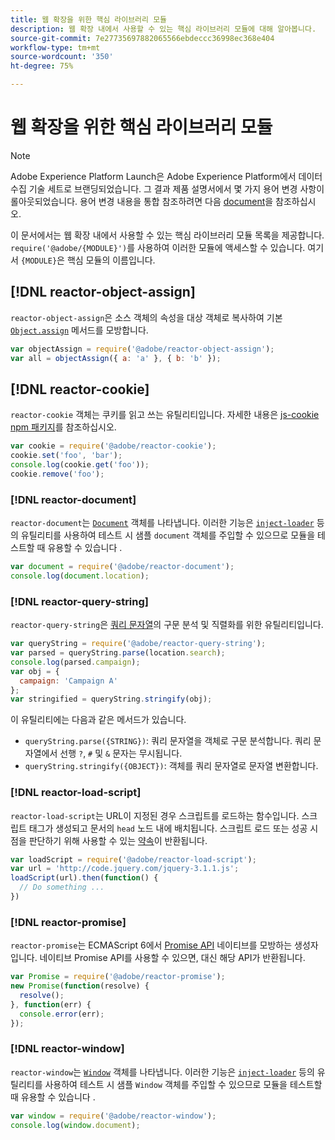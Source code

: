 ```yaml
---
title: 웹 확장을 위한 핵심 라이브러리 모듈
description: 웹 확장 내에서 사용할 수 있는 핵심 라이브러리 모듈에 대해 알아봅니다.
source-git-commit: 7e27735697882065566ebdeccc36998ec368e404
workflow-type: tm+mt
source-wordcount: '350'
ht-degree: 75%

---
```


# 웹 확장을 위한 핵심 라이브러리 모듈

>[!NOTE]
>
>Adobe Experience Platform Launch은 Adobe Experience Platform에서 데이터 수집 기술 세트로 브랜딩되었습니다. 그 결과 제품 설명서에서 몇 가지 용어 변경 사항이 롤아웃되었습니다. 용어 변경 내용을 통합 참조하려면 다음 [document](../../term-updates.md)을 참조하십시오.

이 문서에서는 웹 확장 내에서 사용할 수 있는 핵심 라이브러리 모듈 목록을 제공합니다. `require('@adobe/{MODULE}')`를 사용하여 이러한 모듈에 액세스할 수 있습니다. 여기서 `{MODULE}`은 핵심 모듈의 이름입니다.

## [!DNL reactor-object-assign]

`reactor-object-assign`은 소스 객체의 속성을 대상 객체로 복사하여 기본 [`Object.assign`](https://developer.mozilla.org/ko-KR/docs/Web/JavaScript/Reference/Global_Objects/Object/assign) 메서드를 모방합니다.

```javascript
var objectAssign = require('@adobe/reactor-object-assign');
var all = objectAssign({ a: 'a' }, { b: 'b' });
```

## [!DNL reactor-cookie]

`reactor-cookie` 객체는 쿠키를 읽고 쓰는 유틸리티입니다. 자세한 내용은 [js-cookie npm 패키지](https://www.npmjs.com/package/js-cookie)를 참조하십시오.

```javascript
var cookie = require('@adobe/reactor-cookie');
cookie.set('foo', 'bar');
console.log(cookie.get('foo'));
cookie.remove('foo');
```

### [!DNL reactor-document]

`reactor-document`는 [`Document`](https://developer.mozilla.org/ko-KR/docs/Web/API/Document) 객체를 나타냅니다. 이러한 기능은 [`inject-loader`](https://www.npmjs.com/package/inject-loader) 등의 유틸리티를 사용하여 테스트 시 샘플 `document` 객체를 주입할 수 있으므로 모듈을 테스트할 때 유용할 수 있습니다 .

```javascript
var document = require('@adobe/reactor-document');
console.log(document.location);
```

### [!DNL reactor-query-string]

`reactor-query-string`은 [쿼리 문자열](https://developer.mozilla.org/en-US/docs/Web/API/HTMLHyperlinkElementUtils/search)의 구문 분석 및 직렬화를 위한 유틸리티입니다.

```javascript
var queryString = require('@adobe/reactor-query-string');
var parsed = queryString.parse(location.search);
console.log(parsed.campaign);
var obj = {
  campaign: 'Campaign A'
};
var stringified = queryString.stringify(obj);
```

이 유틸리티에는 다음과 같은 메서드가 있습니다.

* `queryString.parse({STRING})`: 쿼리 문자열을 객체로 구문 분석합니다. 쿼리 문자열에서 선행 `?`, `#` 및 `&` 문자는 무시됩니다.
* `queryString.stringify({OBJECT})`: 객체를 쿼리 문자열로 문자열 변환합니다.

### [!DNL reactor-load-script]

`reactor-load-script`는 URL이 지정된 경우 스크립트를 로드하는 함수입니다. 스크립트 태그가 생성되고 문서의 `head` 노드 내에 배치됩니다. 스크립트 로드 또는 성공 시점을 판단하기 위해 사용할 수 있는 [약속](https://developer.mozilla.org/ko-KR/docs/Web/JavaScript/Reference/Global_Objects/Promise)이 반환됩니다.

```javascript
var loadScript = require('@adobe/reactor-load-script');
var url = 'http://code.jquery.com/jquery-3.1.1.js';
loadScript(url).then(function() {
  // Do something ...
})
```

### [!DNL reactor-promise]

`reactor-promise`는 ECMAScript 6에서 [Promise API](https://developer.mozilla.org/en-US/docs/Web/JavaScript/Reference/Global_Objects/Promise) 네이티브를 모방하는 생성자입니다. 네이티브 Promise API를 사용할 수 있으면, 대신 해당 API가 반환됩니다.

```javascript
var Promise = require('@adobe/reactor-promise');
new Promise(function(resolve) {
  resolve();
}, function(err) {
  console.error(err);
});
```

### [!DNL reactor-window]

`reactor-window`는 [`Window`](https://developer.mozilla.org/ko-KR/docs/Web/API/Window) 객체를 나타냅니다. 이러한 기능은 [`inject-loader`](https://www.npmjs.com/package/inject-loader) 등의 유틸리티를 사용하여 테스트 시 샘플 `Window` 객체를 주입할 수 있으므로 모듈을 테스트할 때 유용할 수 있습니다 .

```javascript
var window = require('@adobe/reactor-window');
console.log(window.document);
```
